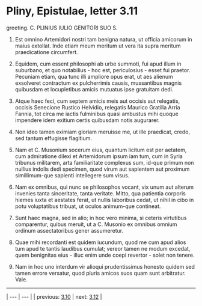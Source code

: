 # Pliny, Epistulae, letter 3.11

greeting. C. PLINIUS IULIO GENITORI SUO S.



1. Est omnino Artemidori nostri tam benigna natura, ut officia amicorum in maius extollat. Inde etiam meum meritum ut vera ita supra meritum praedicatione circumfert.



2. Equidem, cum essent philosophi ab urbe summoti, fui apud illum in suburbano, et quo notabilius - hoc est, periculosius - esset fui praetor. Pecuniam etiam, qua tunc illi ampliore opus erat, ut aes alienum exsolveret contractum ex pulcherrimis causis, mussantibus magnis quibusdam et locupletibus amicis mutuatus ipse gratuitam dedi.



3. Atque haec feci, cum septem amicis meis aut occisis aut relegatis, occisis Senecione Rustico Helvidio, relegatis Maurico Gratilla Arria Fannia, tot circa me iactis fulminibus quasi ambustus mihi quoque impendere idem exitium certis quibusdam notis augurarer.



4. Non ideo tamen eximiam gloriam meruisse me, ut ille praedicat, credo, sed tantum effugisse flagitium.



5. Nam et C. Musonium socerum eius, quantum licitum est per aetatem, cum admiratione dilexi et Artemidorum ipsum iam tum, cum in Syria tribunus militarem, arta familiaritate complexus sum, id-que primum non nullius indolis dedi specimen, quod virum aut sapientem aut proximum simillimum-que sapienti intellegere sum visus.



6. Nam ex omnibus, qui nunc se philosophos vocant, vix unum aut alterum invenies tanta sinceritate, tanta veritate. Mitto, qua patientia corporis hiemes iuxta et aestates ferat, ut nullis laboribus cedat, ut nihil in cibo in potu voluptatibus tribuat, ut oculos animum-que contineat.



7. Sunt haec magna, sed in alio; in hoc vero minima, si ceteris virtutibus comparentur, quibus meruit, ut a C. Musonio ex omnibus omnium ordinum assectatoribus gener assumeretur.



8. Quae mihi recordanti est quidem iucundum, quod me cum apud alios tum apud te tantis laudibus cumulat; vereor tamen ne modum excedat, quem benignitas eius - illuc enim unde coepi revertor - solet non tenere.



9. Nam in hoc uno interdum vir alioqui prudentissimus honesto quidem sed tamen errore versatur, quod pluris amicos suos quam sunt arbitratur. Vale.



---

| --- | --- |
| previous: [3.10](../3.10/) | next: [3.12](../3.12/) |
